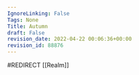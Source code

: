 ```yaml
---
IgnoreLinking: False
Tags: None
Title: Autumn
draft: False
revision_date: 2022-04-22 00:06:36+00:00
revision_id: 88876
---
```


#REDIRECT [[Realm]]